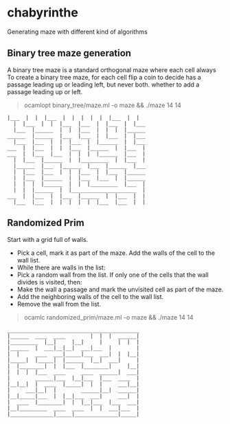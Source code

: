# chabyrinthe
Generating maze with different kind of algorithms

## Binary tree maze generation

A binary tree maze is a standard orthogonal maze where each cell always 
To create a binary tree maze, for each cell flip a coin to decide 
has a passage leading up or leading left, but never both. 
whether to add a passage leading up or left. 

> ocamlopt binary_tree/maze.ml -o maze && ./maze 14 14

```
|___  |  |  |___  |  |  |  |  |  |___  |  |
  |  |___  |  |  |___  |___  |  |___  |  |___
  |___  |______  |  |  |___  |  |  |  |______
______  |______  |___  |___  |  |___  |  |___
  |___  |___  |  |  |___  |  |______  |  |___
___  |  |___  |  |  |___  |______  |  |___  |
___  |  |___  |___  |  |  |  |______  |___  |
  |  |___  |______  |  |_________  |  |___  |
  |______  |___  |______  |___  |______  |___
  |  |___  |___  |  |  |___  |  |___  |______
  |  |___  |______  |  |___  |___  |  |______
  |  |  |  |______  |  |  |_________  |___  |
  |  |  |______  |  |_____________________  |
___  |  |___  |  |___  |______  |  |___  |  |
  |___  |___  |  |  |  |  |  |___  |___  |  |
```

## Randomized Prim

Start with a grid full of walls.
  - Pick a cell, mark it as part of the maze. Add the walls of the cell to the wall list.
  - While there are walls in the list:
  - Pick a random wall from the list. If only one of the cells that the wall divides is visited, then:
  - Make the wall a passage and mark the unvisited cell as part of the maze.
  - Add the neighboring walls of the cell to the wall list.
  - Remove the wall from the list.

> ocamlc randomized_prim/maze.ml -o maze && ./maze 14 14
```
___________________________________________
|______  ____  ____        |  |  |  ______|
|_________  |__|     |__|     |     |  |  |
|______  |  ___|__|__|  ___|___  |        |
|  |     ____  ___|_____|___  ___|  |  |__|
|_____|  |_____|  |______  |__|  ___|     |
|  |________|  |  |___  |________|     |__|
|  |  |  |___  ____     ____  ______|  ___|
|        ______|___  |__|___  |___  ____  |
|__|__|  |  ____  |_____|  |  |     ___|__|
|     ___|__|  |        ______|__|  ______|
|__|_____|___  |  |__|___  ___|     ___|  |
|  ____  |________|  |  |__|___  |___  ___|
|__|_________  ____  ____  |  |  ___|___  |
|______________|_____|______________|_____|
```
